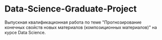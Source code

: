 # Data-Science-Graduate-Project
Выпускная квалификационная работа по теме "Прогнозирование конечных свойств новых материалов (композиционных материалов)" на курсе Data Science.
